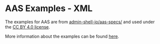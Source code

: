# AAS Examples - XML

The examples for AAS are from [admin-shell-io/aas-specs/](https://github.com/admin-shell-io/aas-specs/tree/master) and used under the [CC BY 4.0 license](https://github.com/admin-shell-io/aas-specs/blob/master/LICENSE.txt).

More information about the examples can be found [here](https://github.com/admin-shell-io/aas-specs/blob/master/schemas/xml/examples/README.md).